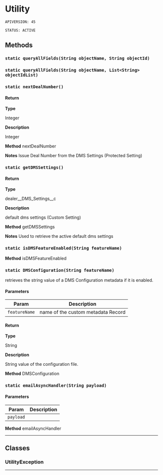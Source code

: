 # Utility

`APIVERSION: 45`

`STATUS: ACTIVE`
## Methods
### `static queryAllFields(String objectName, String objectId)`
### `static queryAllFields(String objectName, List<String> objectIdList)`
### `static nextDealNumber()`
#### Return

**Type**

Integer

**Description**

Integer


**Method** nextDealNumber


**Notes** Issue Deal Number from the DMS Settings (Protected Setting)

### `static getDMSSettings()`
#### Return

**Type**

dealer__DMS_Settings__c

**Description**

default dms settings (Custom Setting)


**Method** getDMSSettings


**Notes** Used to retrieve the active default dms settings

### `static isDMSFeatureEnabled(String featureName)`

**Method** isDMSFeatureEnabled

### `static DMSConfiguration(String featureName)`

retrieves the string value of a DMS Configuration metadata if it is enabled.

#### Parameters

|Param|Description|
|---|---|
|`featureName`|name of the custom metadata Record|

#### Return

**Type**

String

**Description**

String value of the configuration file.


**Method** DMSConfiguration

### `static emailAsyncHandler(String payload)`
#### Parameters

|Param|Description|
|---|---|
|`payload`||


**Method** emailAsyncHandler

---
## Classes
### UtilityException

---
